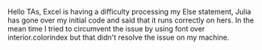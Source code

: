 Hello TAs, Excel is having a difficulty processing my Else statement, Julia has gone over my initial code and said that it runs correctly on hers. In the mean time I tried to circumvent the issue by using font over interior.colorindex but that didn't resolve the issue on my machine.